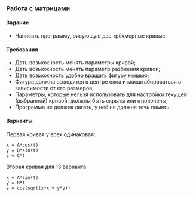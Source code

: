 ### Работа с матрицами
#### Задание
* Написать программу, рисующую две трёхмерные кривые.

#### Требования
* Дать возможность менять параметры кривой;
* Дать возможность менять параметр разбиения кривой;
* Дать возможность удобно вращать фигуру мышью;
* Фигура должна выводится в центре окна и масштабироваться в зависимости от его размеров;
* Параметры, которые нельзя использовать для настройки текущей (выбранной) кривой, должны быть скрыты или отключены;
* Программа не должна лагать, у неё не должна течь память.

#### Варианты
Первая кривая у всех одинаковая:
```
x = A*cos(t)
y = B*sin(t)
z = C*t
```

Вторая кривая для 13 варианта:
```
x = A*sin(t)
y = B*t
z = cos(sqrt(x*x + y*y))
```